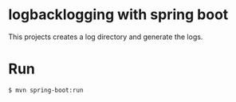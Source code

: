 # logbacklogging with spring boot

This projects creates a log directory and generate the logs.

Run
===
```
$ mvn spring-boot:run
```